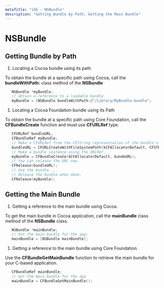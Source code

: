 ```yaml
---
metaTitle: "iOS - NSBundle"
description: "Getting Bundle by Path, Getting the Main Bundle"
---
```


# NSBundle



## Getting Bundle by Path


1. Locating a Cocoa bundle using its path

> 
To obtain the bundle at a specific path using Cocoa, call the ****bundleWithPath:**** class method of the **NSBundle**


> 

```swift
   NSBundle *myBundle;
   // obtain a reference to a loadable bundle 
   myBundle = [NSBundle bundleWithPath:@"/Library/MyBundle.bundle";

```




1. Locating a Cocoa Foundation bundle using its Path

> 
To obtain the bundle at a specific path using Core Foundation, call the ****CFBundleCreate**** function and must use **CFURLRef** type.


> 

```swift
   CFURLRef bundleURL;
   CFBundleRef myBundle;
   // Make a CFURLRef from the CFString representation of the bundle's path.
   bundleURL = CFURLCreateWithFileSystemPath(kCFAllocatorDefault, CFSTR("/Library/MyBundle.bundle"), kCFURLPOSIXPathStyle, true);
   // Make a bundle instance using the URLRef.
   myBundle = CFBundleCreate(kCFAllocatorDefault, bundeURL);
   // You can release the URL now.
   CFRelease(bundleURL);
   // Use the bundle ...
   // Release the bundle when done.
   CFRelease(myBundle);

```






## Getting the Main Bundle


1. Getting a reference to the main bundle using Cocoa.

> 
To get the main bundle in Cocoa application, call the ****mainBundle**** class method of the **NSBundle** class.


> 

```swift
   NSBundle *mainBundle;
   // Get the main bundle for the app;
   mainBundle = [NSBundle mainBundle];

```




1. Getting a reference to the main bundle using Core Foundation.

> 
Use the ****CFBundleGetMainBundle**** function to retrieve the main bundle for your C-based application.


> 

```swift
   CFBundleRef mainBundle;
   // Get the main bundle for the app
   mainBundle = CFBundleGetMainBundle();

```




